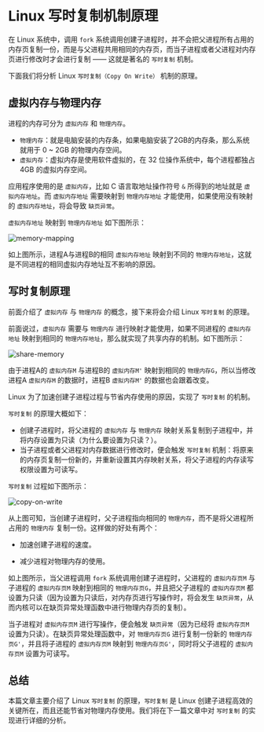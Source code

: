 # Linux 写时复制机制原理

在 Linux 系统中，调用 `fork` 系统调用创建子进程时，并不会把父进程所有占用的内存页复制一份，而是与父进程共用相同的内存页，而当子进程或者父进程对内存页进行修改时才会进行复制 —— 这就是著名的 `写时复制` 机制。

下面我们将分析 Linux `写时复制（Copy On Write）` 机制的原理。

## 虚拟内存与物理内存

进程的内存可分为 `虚拟内存` 和 `物理内存`。

*   `物理内存`：就是电脑安装的内存条，如果电脑安装了2GB的内存条，那么系统就用于 0 ~ 2GB 的物理内存空间。
*   `虚拟内存`：虚拟内存是使用软件虚拟的，在 32 位操作系统中，每个进程都独占 4GB 的虚拟内存空间。

应用程序使用的是 `虚拟内存`，比如 C 语言取地址操作符号 `&` 所得到的地址就是 `虚拟内存地址`。而 `虚拟内存地址` 需要映射到 `物理内存地址` 才能使用，如果使用没有映射的 `虚拟内存地址`，将会导致 `缺页异常`。

`虚拟内存地址` 映射到 `物理内存地址` 如下图所示：

![memory-mapping](https://raw.githubusercontent.com/liexusong/linux-source-code-analyze/master/images/memory-mapping/memory-mapping.png)

如上图所示，进程A与进程B的相同 `虚拟内存地址` 映射到不同的 `物理内存地址`，这就是不同进程的相同虚拟内存地址互不影响的原因。

## 写时复制原理

前面介绍了 `虚拟内存` 与 `物理内存` 的概念，接下来将会介绍 Linux `写时复制` 的原理。

前面说过，`虚拟内存` 需要与 `物理内存` 进行映射才能使用，如果不同进程的 `虚拟内存地址` 映射到相同的 `物理内存地址`，那么就实现了共享内存的机制。如下图所示：

![share-memory](https://raw.githubusercontent.com/liexusong/linux-source-code-analyze/master/images/memory-mapping/share-memory.png)

由于进程A的 `虚拟内存M` 与进程B的 `虚拟内存M'` 映射到相同的 `物理内存G`，所以当修改进程A `虚拟内存M` 的数据时，进程B `虚拟内存M'` 的数据也会跟着改变。

Linux 为了加速创建子进程过程与节省内存使用的原因，实现了 `写时复制` 的机制。

`写时复制` 的原理大概如下：

*   创建子进程时，将父进程的 `虚拟内存` 与 `物理内存` 映射关系复制到子进程中，并将内存设置为只读（为什么要设置为只读？）。
*   当子进程或者父进程对内存数据进行修改时，便会触发 `写时复制` 机制：将原来的内存页复制一份新的，并重新设置其内存映射关系，将父子进程的内存读写权限设置为可读写。

`写时复制` 过程如下图所示：

![copy-on-write](https://raw.githubusercontent.com/liexusong/linux-source-code-analyze/master/images/memory-mapping/copy-on-write.png)

从上图可知，当创建子进程时，父子进程指向相同的 `物理内存`，而不是将父进程所占用的 `物理内存` 复制一份。这样做的好处有两个：

*   加速创建子进程的速度。

*   减少进程对物理内存的使用。

如上图所示，当父进程调用 `fork` 系统调用创建子进程时，父进程的 `虚拟内存页M` 与子进程的 `虚拟内存页M` 映射到相同的 `物理内存页G`，并且把父子进程的 `虚拟内存页M` 都设置为只读（因为设置为只读后，对内存页进行写操作时，将会发生 `缺页异常`，从而内核可以在缺页异常处理函数中进行物理内存页的复制）。

当子进程对 `虚拟内存页M` 进行写操作，便会触发 `缺页异常`（因为已经将 `虚拟内存页M` 设置为只读）。在缺页异常处理函数中，对 `物理内存页G` 进行复制一份新的 `物理内存页G'`，并且将子进程的 `虚拟内存页M` 映射到 `物理内存页G'`，同时将父子进程的 `虚拟内存页M` 设置为可读写。

## 总结

本篇文章主要介绍了 Linux `写时复制` 的原理，`写时复制` 是 Linux 创建子进程高效的关键所在，而且还能节省对物理内存使用。我们将在下一篇文章中对 `写时复制` 的实现进行详细的分析。

